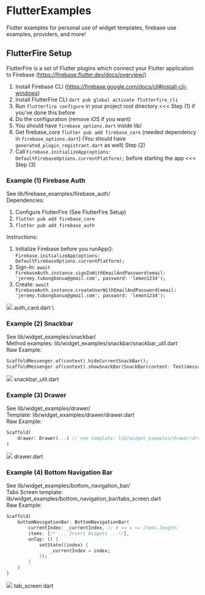 # FlutterExamples

Flutter examples for personal use of widget templates, firebase use examples, providers, and more!

## FlutterFire Setup

FlutterFire is a set of Flutter plugins which connect your Flutter application to Firebase (https://firebase.flutter.dev/docs/overview/)

1. Install Firebase CLI (https://firebase.google.com/docs/cli#install-cli-windows)
2. Install FlutterFire CLI `dart pub global activate flutterfire_cli`
3. Run `flutterfire configure` in your project root directory <<< Step (1) if you've done this before
4. Do the configuration (remove iOS if you want)
5. You should have `firebase_options.dart` inside lib/
6. Get firebase_core `flutter pub add firebase_core` (needed dependency in `firebase_options.dart`) (You should have `generated_plugin_registrant.dart` as well) Step (2)
7. Call `Firebase.initializeApp(options: DefaultFirebaseOptions.currentPlatform);` before starting the app <<< Step (3)

### Example (1) Firebase Auth

See lib/firebase_examples/firebase_auth/ \
Dependencies:

1. Configure FlutterFire (See FlutterFire Setup)
2. `flutter pub add firebase_core`
3. `flutter pub add firebase_auth`

Instructions:

1. Initialize Firebase before you runApp(): `Firebase.initializeApp(options: DefaultFirebaseOptions.currentPlatform);`
2. Sign-In: `await FirebaseAuth.instance.signInWithEmailAndPassword(email: 'jeremy.tubongbanua@gmail.com', password: 'lemon1234');`
3. Create: `await FirebaseAuth.instance.createUserWithEmailAndPassword(email: 'jeremy.tubongbanua@gmail.com', password: 'lemon1234');`

![](https://i.imgur.com/KaB9HtH.png)
auth_card.dart \

### Example (2) Snackbar

See lib/widget_examples/snackbar/ \
Method examples: lib/widget_examples/snackbar/snackbar_util.dart \
Raw Example:

```dart
ScaffoldMessenger.of(context).hideCurrentSnackBar();
ScaffoldMessenger.of(context).showSnackBar(SnackBar(content: Text(message)));
```

![](https://i.imgur.com/Ky7hnzu.png)
snackbar_util.dart

### Example (3) Drawer

See lib/widget_examples/drawer/ \
Template: lib/widget_examples/drawer/drawer.dart \
Raw Example:

```dart
Scaffold(
    drawer: Drawer(...) // see template: lib/widget_examples/drawer/drawer.dart
)
```

![](https://i.imgur.com/1dwMjxE.png)
drawer.dart

### Example (4) Bottom Navigation Bar

See lib/widget_examples/bottom_navigation_bar/ \
Tabs Screen template: lib/widget_examples/bottom_navigation_bar/tabs_screen.dart \
Raw Example:

```dart
Scaffold(
    bottomNavigationBar: BottomNavigationBar(
        currentIndex: _currentIndex, // 0 <= x <= items.length;
        items: [/* ... Insert Widgets ...*/],
        onTap: () {
            setState((index) {
                _currentIndex = index;
            });
        }
    )
)
```

![](https://i.imgur.com/usXxrj7.png)
tab_screen.dart
